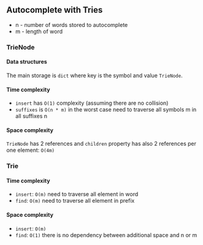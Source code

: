 ## Autocomplete with Tries

- n - number of words stored to autocomplete
- m - length of word

### TrieNode

#### Data structures
The main storage is `dict` where key is the symbol and value `TrieNode`. 

#### Time complexity
- `insert` has `O(1)` complexity (assuming there are no collision)
- `suffixes` is `O(n * m)` in the worst case need to traverse all symbols m in all suffixes n

#### Space complexity
`TrieNode` has 2 references and `children` property has also 2 references per one element: `O(4m)`

### Trie

#### Time complexity
- `insert`: `O(m)` need to traverse all element in word
- `find`: `O(m)` need to traverse all element in prefix

#### Space complexity
 - `insert`: `O(m)`
 - `find`: `O(1)` there is no dependency between additional space and n or m